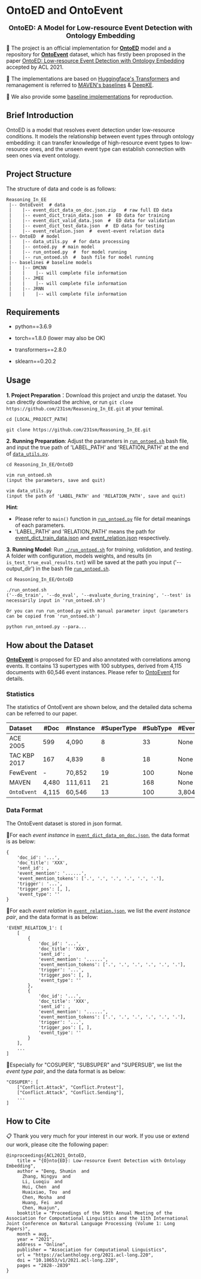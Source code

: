 # OntoED and OntoEvent

<p align="center">
    <font size=4><strong>OntoED: A Model for Low-resource Event Detection with Ontology Embedding</strong></font>
</p>


🍎 The project is an official implementation for [**OntoED**](https://github.com/231sm/Reasoning_In_EE/tree/main/OntoED) model and a repository for [**OntoEvent**](https://github.com/231sm/Reasoning_In_EE/tree/main/OntoEvent) dataset, which has firstly been proposed in the paper [OntoED: Low-resource Event Detection with Ontology Embedding](https://arxiv.org/pdf/2105.10922.pdf) accepted by ACL 2021. 

🤗 The implementations are based on [Huggingface's Transformers](https://github.com/huggingface/transformers) and remanagement is referred to [MAVEN's baselines](https://github.com/THU-KEG/MAVEN-dataset/) & [DeepKE](https://github.com/zjunlp/DeepKE). 

🤗 We also provide some [baseline implementations](https://github.com/231sm/Reasoning_In_EE/tree/main/baselines) for reproduction. 


## Brief Introduction
OntoED is a model that resolves event detection under low-resource conditions. It models the relationship between event types through ontology embedding: it can transfer knowledge of high-resource event types to low-resource ones, and the unseen event type can establish connection with seen ones via event ontology.


## Project Structure
The structure of data and code is as follows: 

```
Reasoning_In_EE
 |-- OntoEvent  # data
 |    |-- event_dict_data_on_doc.json.zip   # raw full ED data
 |    |-- event_dict_train_data.json  #  ED data for training
 |    |-- event_dict_valid_data.json  #  ED data for validation
 |    |-- event_dict_test_data.json  #  ED data for testing
 |    |-- event_relation.json  #  event-event relation data
 |-- OntoED  # model
 |    |-- data_utils.py  # for data processing
 |    |-- ontoed.py  # main model
 |    |-- run_ontoed.py  #  for model running
 |    |-- run_ontoed.sh  #  bash file for model running
 |-- baselines # baseline models
 |    |-- DMCNN
 |    |    |-- will complete file information
 |    |-- JMEE
 |    |    |-- will complete file information
 |    |-- JRNN
 |    |    |-- will complete file information
```

## Requirements

- python==3.6.9

- torch==1.8.0 (lower may also be OK)

- transformers==2.8.0

- sklearn==0.20.2


## Usage


**1. Project Preparation**：Download this project and unzip the dataset. You can directly download the archive, or run ```git clone https://github.com/231sm/Reasoning_In_EE.git``` at your teminal. 

```
cd [LOCAL_PROJECT_PATH]

git clone https://github.com/231sm/Reasoning_In_EE.git
```

**2. Running Preparation**: Adjust the parameters in [```run_ontoed.sh```](https://github.com/231sm/Reasoning_In_EE/tree/main/OntoED/run_ontoed.sh) bash file, and input the true path of 'LABEL\_PATH' and 'RELATION\_PATH' at the end of [```data_utils.py```](https://github.com/231sm/Reasoning_In_EE/tree/main/OntoED/data_utils.py). 

```
cd Reasoning_In_EE/OntoED

vim run_ontoed.sh
(input the parameters, save and quit)

vim data_utils.py
(input the path of 'LABEL_PATH' and 'RELATION_PATH', save and quit)
```
**Hint**:  

- Please refer to ```main()``` function in [```run_ontoed.py```](https://github.com/231sm/Reasoning_In_EE/tree/main/OntoED/run_ontoed.py) file for detail meanings of each parameters. 
- 'LABEL\_PATH' and 'RELATION\_PATH' means the path for [event\_dict\_train_data.json](https://github.com/231sm/Reasoning_In_EE/tree/main/OntoEvent/event_dict_train_data.json) and [event_relation.json](https://github.com/231sm/Reasoning_In_EE/tree/main/OntoEvent/event_relation.json) respectively. 

**3. Running Model**: Run [```./run_ontoed.sh```](https://github.com/231sm/Reasoning_In_EE/tree/main/OntoED/run_ontoed.sh) for *training*, *validation*, and *testing*. 
A folder with configuration, models weights, and results (in ```is_test_true_eval_results.txt```) will be saved at the path you input ('--output_dir') in the bash file [```run_ontoed.sh```](https://github.com/231sm/Reasoning_In_EE/tree/main/OntoED/run_ontoed.sh). 

```
cd Reasoning_In_EE/OntoED

./run_ontoed.sh
('--do_train', '--do_eval', '--evaluate_during_training', '--test' is necessarily input in 'run_ontoed.sh')

Or you can run run_ontoed.py with manual parameter input (parameters can be copied from 'run_ontoed.sh')

python run_ontoed.py --para... 
```


## How about the Dataset
[**OntoEvent**](https://github.com/231sm/Reasoning_In_EE/tree/main/OntoEvent)  is proposed for ED and also annotated with correlations among events. It contains 13 supertypes with 100 subtypes, derived from 4,115 documents with 60,546 event instances. 
Please refer to [OntoEvent](https://github.com/231sm/Reasoning_In_EE/tree/main/OntoEvent) for details. 

### Statistics
The statistics of OntoEvent are shown below, and the detailed data schema can be referred to our paper. 

Dataset         | #Doc | #Instance | #SuperType | #SubType | #EventCorrelation |
| :----------------- | ---------------- | ---------------- | ---------------- | ---------------- | ---------------- |
ACE 2005        | 599 | 4,090 | 8 | 33 | None |
TAC KBP 2017    | 167 | 4,839 | 8 | 18  | None |
FewEvent              | - | 70,852 | 19 | 100  | None |
MAVEN           | 4,480 | 111,611 | 21 | 168  | None |
$\texttt{OntoEvent}$    | 4,115 | 60,546 | 13 | 100 | 3,804 |

### Data Format
The OntoEvent dataset is stored in json format.

🍒For each *event instance* in [```event_dict_data_on_doc.json```](https://github.com/231sm/Reasoning_In_EE/blob/main/OntoEvent/event_dict_data_on_doc.json.zip), the data format is as below:

```
{
    'doc_id': '...', 
    'doc_title': 'XXX', 
    'sent_id': , 
    'event_mention': '......', 
    'event_mention_tokens': ['.', '.', '.', '.', '.', '.'], 
    'trigger': '...', 
    'trigger_pos': [, ], 
    'event_type': ''
}
```
🍒For each *event relation* in [```event_relation.json```](https://github.com/231sm/Reasoning_In_EE/blob/main/OntoEvent/event_relation.json), we list the *event instance pair*, and the data format is as below:

```
'EVENT_RELATION_1': [ 
    [
        {
            'doc_id': '...', 
            'doc_title': 'XXX', 
            'sent_id': , 
            'event_mention': '......', 
            'event_mention_tokens': ['.', '.', '.', '.', '.', '.'], 
            'trigger': '...', 
            'trigger_pos': [, ], 
            'event_type': ''
        }, 
        {
            'doc_id': '...', 
            'doc_title': 'XXX', 
            'sent_id': , 
            'event_mention': '......', 
            'event_mention_tokens': ['.', '.', '.', '.', '.', '.'], 
            'trigger': '...', 
            'trigger_pos': [, ], 
            'event_type': ''
        }
    ], 
    ...
]
```
🍒Especially for "COSUPER", "SUBSUPER" and "SUPERSUB", we list the *event type pair*, and the data format is as below:

```
"COSUPER": [
    ["Conflict.Attack", "Conflict.Protest"], 
    ["Conflict.Attack", "Conflict.Sending"], 
    ...
]
```


## How to Cite
📋 Thank you very much for your interest in our work. If you use or extend our work, please cite the following paper:

```
@inproceedings{ACL2021_OntoED,
    title = "{O}nto{ED}: Low-resource Event Detection with Ontology Embedding",
    author = "Deng, Shumin  and
      Zhang, Ningyu  and
      Li, Luoqiu  and
      Hui, Chen  and
      Huaixiao, Tou  and
      Chen, Mosha  and
      Huang, Fei  and
      Chen, Huajun",
    booktitle = "Proceedings of the 59th Annual Meeting of the Association for Computational Linguistics and the 11th International Joint Conference on Natural Language Processing (Volume 1: Long Papers)",
    month = aug,
    year = "2021",
    address = "Online",
    publisher = "Association for Computational Linguistics",
    url = "https://aclanthology.org/2021.acl-long.220",
    doi = "10.18653/v1/2021.acl-long.220",
    pages = "2828--2839"
}
```
